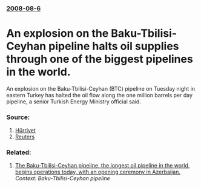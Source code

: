 ### [2008-08-6](/news/2008/08/6/index.md)

#  An explosion on the Baku-Tbilisi-Ceyhan pipeline halts oil supplies through one of the biggest pipelines in the world. 

An explosion on the Baku-Tbilisi-Ceyhan (BTC) pipeline on Tuesday night in eastern Turkey has halted the oil flow along the one million barrels per day pipeline, a senior Turkish Energy Ministry official said.


### Source:

1. [Hürriyet](http://www.hurriyet.com.tr/english/finance/9594249.asp?scr=1)
2. [Reuters](http://www.reuters.com/article/GCA-Oil/idUSSP31722720080806?sp=true)

### Related:

1. [ The Baku-Tbilisi-Ceyhan pipeline, the longest oil pipeline in the world, begins operations today, with an opening ceremony in Azerbaijan. ](/news/2005/05/25/the-baku-tbilisi-ceyhan-pipeline-the-longest-oil-pipeline-in-the-world-begins-operations-today-with-an-opening-ceremony-in-azerbaijan.md) _Context: Baku-Tbilisi-Ceyhan pipeline_
